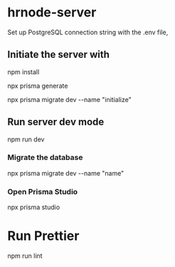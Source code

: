 # hrnode-server

Set up PostgreSQL connection string with the .env file,

## Initiate the server with

npm install

npx prisma generate

npx prisma migrate dev --name "initialize"

## Run server dev mode

npm run dev

### Migrate the database

npx prisma migrate dev --name "name"

### Open Prisma Studio

npx prisma studio

# Run Prettier

npm run lint
